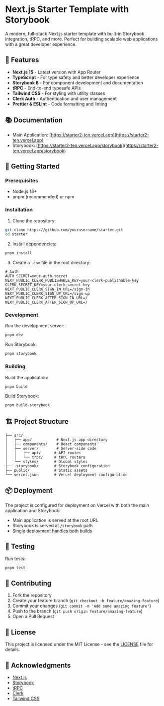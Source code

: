 # Next.js Starter Template with Storybook

A modern, full-stack Next.js starter template with built-in Storybook integration, tRPC, and more. Perfect for building scalable web applications with a great developer experience.

## 🌟 Features

- **Next.js 15** - Latest version with App Router
- **TypeScript** - For type safety and better developer experience
- **Storybook 8** - For component development and documentation
- **tRPC** - End-to-end typesafe APIs
- **Tailwind CSS** - For styling with utility classes
- **Clerk Auth** - Authentication and user management
- **Prettier & ESLint** - Code formatting and linting

## 📚 Documentation

- Main Application: [https://starter2-ten.vercel.app](https://starter2-ten.vercel.app)
- Storybook: [https://starter2-ten.vercel.app/storybook](https://starter2-ten.vercel.app/storybook)

## 🚀 Getting Started

### Prerequisites

- Node.js 18+
- pnpm (recommended) or npm

### Installation

1. Clone the repository:

```bash
git clone https://github.com/yourusername/starter.git
cd starter
```

2. Install dependencies:

```bash
pnpm install
```

3. Create a `.env` file in the root directory:

```env
# Auth
AUTH_SECRET=your-auth-secret
NEXT_PUBLIC_CLERK_PUBLISHABLE_KEY=your-clerk-publishable-key
CLERK_SECRET_KEY=your-clerk-secret-key
NEXT_PUBLIC_CLERK_SIGN_IN_URL=/sign-in
NEXT_PUBLIC_CLERK_SIGN_UP_URL=/sign-up
NEXT_PUBLIC_CLERK_AFTER_SIGN_IN_URL=/
NEXT_PUBLIC_CLERK_AFTER_SIGN_UP_URL=/
```

### Development

Run the development server:

```bash
pnpm dev
```

Run Storybook:

```bash
pnpm storybook
```

### Building

Build the application:

```bash
pnpm build
```

Build Storybook:

```bash
pnpm build-storybook
```

## 🏗️ Project Structure

```
├── src/
│   ├── app/           # Next.js app directory
│   ├── components/    # React components
│   ├── server/        # Server-side code
│   │   ├── api/      # API routes
│   │   └── trpc/     # tRPC routers
│   └── styles/       # Global styles
├── .storybook/       # Storybook configuration
├── public/           # Static assets
└── vercel.json       # Vercel deployment configuration
```

## 📦 Deployment

The project is configured for deployment on Vercel with both the main application and Storybook:

- Main application is served at the root URL
- Storybook is served at `/storybook` path
- Single deployment handles both builds

## 🧪 Testing

Run tests:

```bash
pnpm test
```

## 🤝 Contributing

1. Fork the repository
2. Create your feature branch (`git checkout -b feature/amazing-feature`)
3. Commit your changes (`git commit -m 'Add some amazing feature'`)
4. Push to the branch (`git push origin feature/amazing-feature`)
5. Open a Pull Request

## 📄 License

This project is licensed under the MIT License - see the [LICENSE](LICENSE) file for details.

## 🙏 Acknowledgments

- [Next.js](https://nextjs.org/)
- [Storybook](https://storybook.js.org/)
- [tRPC](https://trpc.io/)
- [Clerk](https://clerk.dev/)
- [Tailwind CSS](https://tailwindcss.com/)

